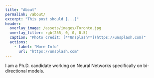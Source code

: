 ```yaml
---
title: "About"
permalink: /about/
excerpt: "This post should [...]"
header:
  overlay_image: /assets/images/Toronto.jpg
  overlay_filter: rgb(255, 0, 0, 0.5)
  caption: "Photo credit: [**Unsplash**](https://unsplash.com)"
  actions:
	- label: "More Info"
	  url: "https://unsplash.com"
---
```


I am a Ph.D. candidate working on Neural Networks specifically on bi-directional models.

